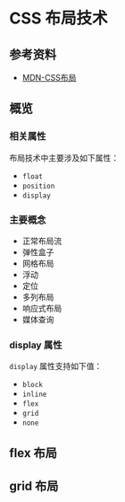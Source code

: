 # CSS 布局技术

## 参考资料

* [MDN-CSS布局](https://developer.mozilla.org/zh-CN/docs/Learn/CSS/CSS_layout)

## 概览

### 相关属性

布局技术中主要涉及如下属性：

* `float`
* `position`
* `display`

### 主要概念

* 正常布局流
* 弹性盒子
* 网格布局
* 浮动
* 定位
* 多列布局
* 响应式布局
* 媒体查询

### display 属性

`display` 属性支持如下值：

* `block`
* `inline`
* `flex`
* `grid`
* `none`





## flex 布局



## grid 布局



